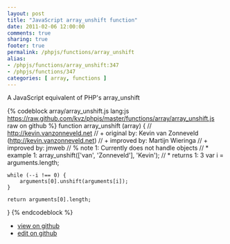 ```yaml
---
layout: post
title: "JavaScript array_unshift function"
date: 2011-02-06 12:00:00
comments: true
sharing: true
footer: true
permalink: /phpjs/functions/array_unshift
alias:
- /phpjs/functions/array_unshift:347
- /phpjs/functions/347
categories: [ array, functions ]
---
```

A JavaScript equivalent of PHP's array_unshift
<!-- more -->
{% codeblock array/array_unshift.js lang:js https://raw.github.com/kvz/phpjs/master/functions/array/array_unshift.js raw on github %}
function array_unshift (array) {
    // http://kevin.vanzonneveld.net
    // +   original by: Kevin van Zonneveld (http://kevin.vanzonneveld.net)
    // +   improved by: Martijn Wieringa
    // +   improved by: jmweb
    // %        note 1: Currently does not handle objects
    // *     example 1: array_unshift(['van', 'Zonneveld'], 'Kevin');
    // *     returns 1: 3
    var i = arguments.length;

    while (--i !== 0) {
        arguments[0].unshift(arguments[i]);
    }

    return arguments[0].length;
}
{% endcodeblock %}
<ul>
 <li><a href="https://github.com/kvz/phpjs/blob/master/functions/array/array_unshift.js">view on github</a></li>
 <li><a href="https://github.com/kvz/phpjs/edit/master/functions/array/array_unshift.js">edit on github</a></li>
</ul>
